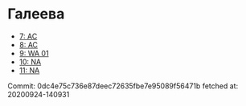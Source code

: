 # Галеева
- [7: AC](7.md)
- [8: AC](8.md)
- [9: WA 01](9.md)
- [10: NA](10.md)
- [11: NA](11.md)

Commit: 0dc4e75c736e87deec72635fbe7e95089f56471b
 fetched at: 20200924-140931
